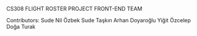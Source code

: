 CS308 FLIGHT ROSTER PROJECT FRONT-END TEAM 

Contributors: 
Sude Nil Özbek
Sude Taşkın
Arhan Doyaroğlu
Yiğit Özcelep
Doğa Turak
